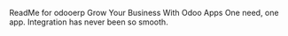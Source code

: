 ReadMe for odooerp
 Grow Your Business With Odoo Apps
One need, one app. Integration has never been so smooth.